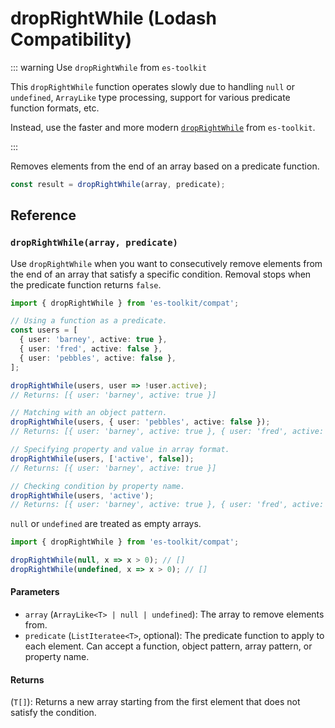 # dropRightWhile (Lodash Compatibility)

::: warning Use `dropRightWhile` from `es-toolkit`

This `dropRightWhile` function operates slowly due to handling `null` or `undefined`, `ArrayLike` type processing, support for various predicate function formats, etc.

Instead, use the faster and more modern [`dropRightWhile`](../../array/dropRightWhile.md) from `es-toolkit`.

:::

Removes elements from the end of an array based on a predicate function.

```typescript
const result = dropRightWhile(array, predicate);
```

## Reference

### `dropRightWhile(array, predicate)`

Use `dropRightWhile` when you want to consecutively remove elements from the end of an array that satisfy a specific condition. Removal stops when the predicate function returns `false`.

```typescript
import { dropRightWhile } from 'es-toolkit/compat';

// Using a function as a predicate.
const users = [
  { user: 'barney', active: true },
  { user: 'fred', active: false },
  { user: 'pebbles', active: false },
];

dropRightWhile(users, user => !user.active);
// Returns: [{ user: 'barney', active: true }]

// Matching with an object pattern.
dropRightWhile(users, { user: 'pebbles', active: false });
// Returns: [{ user: 'barney', active: true }, { user: 'fred', active: false }]

// Specifying property and value in array format.
dropRightWhile(users, ['active', false]);
// Returns: [{ user: 'barney', active: true }]

// Checking condition by property name.
dropRightWhile(users, 'active');
// Returns: [{ user: 'barney', active: true }, { user: 'fred', active: false }, { user: 'pebbles', active: false }]
```

`null` or `undefined` are treated as empty arrays.

```typescript
import { dropRightWhile } from 'es-toolkit/compat';

dropRightWhile(null, x => x > 0); // []
dropRightWhile(undefined, x => x > 0); // []
```

#### Parameters

- `array` (`ArrayLike<T> | null | undefined`): The array to remove elements from.
- `predicate` (`ListIteratee<T>`, optional): The predicate function to apply to each element. Can accept a function, object pattern, array pattern, or property name.

#### Returns

(`T[]`): Returns a new array starting from the first element that does not satisfy the condition.
